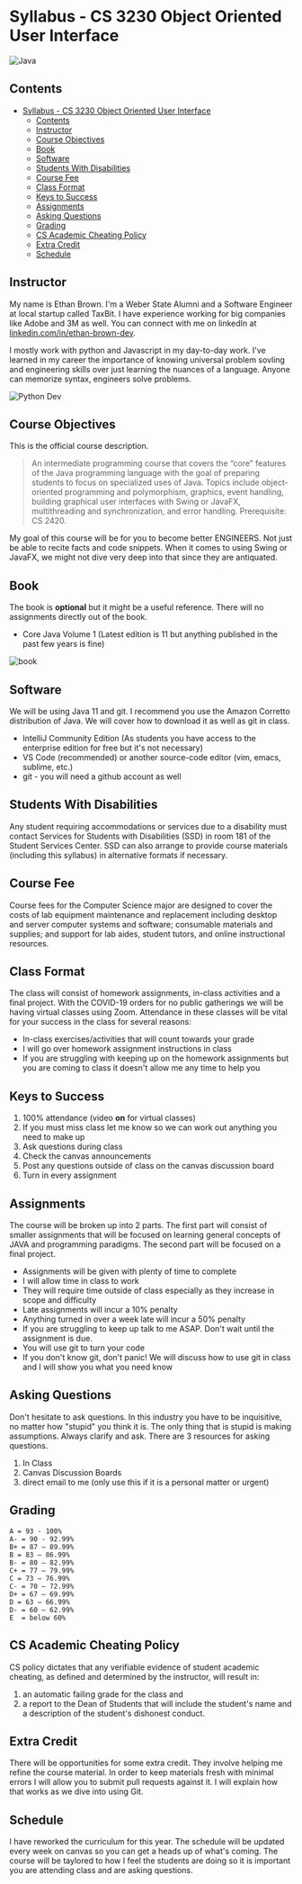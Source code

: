 # Syllabus - CS 3230 Object Oriented User Interface #

<img align="center" alt="Java" src="https://avatars1.githubusercontent.com/u/62850736?s=200&v=4">

## Contents ##

- [Syllabus - CS 3230 Object Oriented User Interface](#syllabus---cs-3230-object-oriented-user-interface)
  - [Contents](#contents)
  - [Instructor](#instructor)
  - [Course Objectives](#course-objectives)
  - [Book](#book)
  - [Software](#software)
  - [Students With Disabilities](#students-with-disabilities)
  - [Course Fee](#course-fee)
  - [Class Format](#class-format)
  - [Keys to Success](#keys-to-success)
  - [Assignments](#assignments)
  - [Asking Questions](#asking-questions)
  - [Grading](#grading)
  - [CS Academic Cheating Policy](#cs-academic-cheating-policy)
  - [Extra Credit](#extra-credit)
  - [Schedule](#schedule)

## Instructor ##

My name is Ethan Brown. I'm a Weber State Alumni and a Software Engineer at local startup called TaxBit. I have experience working for big companies like Adobe and 3M as well. You can connect with me on linkedIn at [linkedin.com/in/ethan-brown-dev](https://www.linkedin.com/in/ethan-brown-dev/).

I mostly work with python and Javascript in my day-to-day work. I've learned in my career the importance of knowing universal problem sovling and engineering skills over just learning the nuances of a language. Anyone can memorize syntax, engineers solve problems.

![Python Dev](python-java.png "python dev in java")

## Course Objectives ##

This is the official course description.

> An intermediate programming course that covers the “core” features of the Java programming language with the goal of preparing students to focus on specialized uses of Java. Topics include object-oriented programming and polymorphism, graphics, event handling, building graphical user interfaces with Swing or JavaFX, multithreading and synchronization, and error handling. Prerequisite: CS 2420.

My goal of this course will be for you to become better ENGINEERS. Not just be able to recite facts and code snippets. When it comes to using Swing or JavaFX, we might not dive very deep into that since they are antiquated.

## Book ##

The book is **optional** but it might be a useful reference. There will no assignments directly out of the book.

* Core Java Volume 1 (Latest edition is 11 but anything published in the past few years is fine)

![book](book.jpg)

## Software ##

We will be using Java 11 and git. I recommend you use the Amazon Corretto distribution of Java.
We will cover how to download it as well as git in class.

* IntelliJ Community Edition (As students you have access to the enterprise edition for free but it's not necessary)
* VS Code (recommended) or another source-code editor (vim, emacs, sublime, etc.)
* git - you will need a github account as well

## Students With Disabilities ##

Any student requiring accommodations or services due to a disability must contact Services for
Students with Disabilities (SSD) in room 181 of the Student Services Center. SSD can also
arrange to provide course materials (including this syllabus) in alternative formats if necessary.

## Course Fee ##

Course fees for the Computer Science major are designed to cover the costs of lab equipment
maintenance and replacement including desktop and server computer systems and software;
consumable materials and supplies; and support for lab aides, student tutors, and online
instructional resources.

## Class Format ##

The class will consist of homework assignments, in-class activities and a final project. With the COVID-19 orders for no public gatherings we will be having virtual classes using Zoom. Attendance in these classes will be vital for your success in the class for several reasons:
  * In-class exercises/activities that will count towards your grade
  * I will go over homework assignment instructions in class
  * If you are struggling with keeping up on the homework assignments but you are coming to class it doesn't allow me any time to help you

## Keys to Success ##

1. 100% attendance (video **on** for virtual classes)
2. If you must miss class let me know so we can work out anything you need to make up
3. Ask questions during class
4. Check the canvas announcements
5. Post any questions outside of class on the canvas discussion board
6. Turn in every assignment

## Assignments ##

The course will be broken up into 2 parts. The first part will consist of smaller
assignments that will be focused on learning general concepts of JAVA and programming paradigms.
The second part will be focused on a final project.

* Assignments will be given with plenty of time to complete
* I will allow time in class to work
* They will require time outside of class especially as they increase in scope and difficulty
* Late assignments will incur a 10% penalty
* Anything turned in over a week late will incur a 50% penalty
* If you are struggling to keep up talk to me ASAP. Don't wait until the assignment is due.
* You will use git to turn your code
* If you don't know git, don't panic! We will discuss how to use git in class and I will show you what you need know

## Asking Questions ##

Don't hesitate to ask questions. In this industry you have to be inquisitive, no matter how
"stupid" you think it is. The only thing that is stupid is making assumptions. Always clarify
and ask. There are 3 resources for asking questions.

1. In Class
2. Canvas Discussion Boards
3. direct email to me (only use this if it is a personal matter or urgent)

## Grading ##

    A = 93 - 100%
    A- = 90 - 92.99%
    B+ = 87 – 89.99%
    B = 83 – 86.99%
    B- = 80 – 82.99%
    C+ = 77 – 79.99%
    C = 73 – 76.99%
    C- = 70 – 72.99%
    D+ = 67 – 69.99%
    D = 63 – 66.99%
    D- = 60 – 62.99%
    E  = below 60%

## CS Academic Cheating Policy ##

CS policy dictates that any verifiable evidence of student academic cheating, as defined and determined by the instructor, will result in: 
1) an automatic failing grade for the class and 
2) a report to the Dean of Students that will include the student's name and a description of the student's dishonest conduct.

## Extra Credit ##

There will be opportunities for some extra credit. They involve helping me refine the course material. In order to keep materials fresh with minimal errors I will allow you to submit pull requests against it. I will explain how that works as we dive into using Git.

## Schedule ##

I have reworked the curriculum for this year. The schedule will be updated every week on canvas so you can get a heads up of what's coming. The course will be taylored to how I feel the students are doing so it is important you are attending class and are asking questions.
